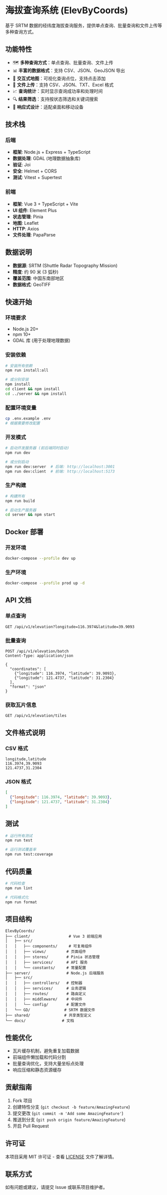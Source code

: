 # 海拔查询系统 (ElevByCoords)

基于 SRTM 数据的经纬度海拔查询服务，提供单点查询、批量查询和文件上传等多种查询方式。

## 功能特性

- 🗺️ **多种查询方式**：单点查询、批量查询、文件上传
- 📊 **丰富的数据格式**：支持 CSV、JSON、GeoJSON 导出
- 🎯 **交互式地图**：可视化查询点位，支持点击添加
- 📁 **文件上传**：支持 CSV、JSON、TXT、Excel 格式
- 📈 **查询统计**：实时显示查询成功率和处理时间
- 🔍 **结果筛选**：支持按状态筛选和关键词搜索
- 📱 **响应式设计**：适配桌面和移动设备

## 技术栈

### 后端
- **框架**: Node.js + Express + TypeScript
- **数据处理**: GDAL (地理数据抽象库)
- **验证**: Joi
- **安全**: Helmet + CORS
- **测试**: Vitest + Supertest

### 前端
- **框架**: Vue 3 + TypeScript + Vite
- **UI 组件**: Element Plus
- **状态管理**: Pinia
- **地图**: Leaflet
- **HTTP**: Axios
- **文件处理**: PapaParse

## 数据说明

- **数据源**: SRTM (Shuttle Radar Topography Mission)
- **精度**: 约 90 米 (3 弧秒)
- **覆盖范围**: 中国东南部地区
- **数据格式**: GeoTIFF

## 快速开始

### 环境要求

- Node.js 20+
- npm 10+
- GDAL 库 (用于处理地理数据)

### 安装依赖

```bash
# 安装所有依赖
npm run install:all

# 或分别安装
npm install
cd client && npm install
cd ../server && npm install
```

### 配置环境变量

```bash
cp .env.example .env
# 根据需要修改配置
```

### 开发模式

```bash
# 启动开发服务器 (前后端同时启动)
npm run dev

# 或分别启动
npm run dev:server  # 后端: http://localhost:3001
npm run dev:client  # 前端: http://localhost:5173
```

### 生产构建

```bash
# 构建所有
npm run build

# 启动生产服务器
cd server && npm start
```

## Docker 部署

### 开发环境

```bash
docker-compose --profile dev up
```

### 生产环境

```bash
docker-compose --profile prod up -d
```

## API 文档

### 单点查询

```http
GET /api/v1/elevation?longitude=116.3974&latitude=39.9093
```

### 批量查询

```http
POST /api/v1/elevation/batch
Content-Type: application/json

{
  "coordinates": [
    {"longitude": 116.3974, "latitude": 39.9093},
    {"longitude": 121.4737, "latitude": 31.2304}
  ],
  "format": "json"
}
```

### 获取瓦片信息

```http
GET /api/v1/elevation/tiles
```

## 文件格式说明

### CSV 格式
```csv
longitude,latitude
116.3974,39.9093
121.4737,31.2304
```

### JSON 格式
```json
[
  {"longitude": 116.3974, "latitude": 39.9093},
  {"longitude": 121.4737, "latitude": 31.2304}
]
```

## 测试

```bash
# 运行所有测试
npm run test

# 运行测试覆盖率
npm run test:coverage
```

## 代码质量

```bash
# 代码检查
npm run lint

# 代码格式化
npm run format
```

## 项目结构

```
ElevByCoords/
├── client/                 # Vue 3 前端应用
│   ├── src/
│   │   ├── components/     # 可复用组件
│   │   ├── views/         # 页面组件
│   │   ├── stores/        # Pinia 状态管理
│   │   ├── services/      # API 服务
│   │   └── constants/     # 常量配置
├── server/                # Node.js 后端服务
│   ├── src/
│   │   ├── controllers/   # 控制器
│   │   ├── services/      # 业务逻辑
│   │   ├── routes/        # 路由定义
│   │   ├── middleware/    # 中间件
│   │   └── config/        # 配置文件
│   └── GD/               # SRTM 数据文件
├── shared/               # 共享类型定义
└── docs/                # 文档
```

## 性能优化

- 瓦片缓存机制，避免重复加载数据
- 前端组件懒加载和代码分割
- 批量查询优化，支持大量坐标点处理
- 响应压缩和静态资源缓存

## 贡献指南

1. Fork 项目
2. 创建特性分支 (`git checkout -b feature/AmazingFeature`)
3. 提交更改 (`git commit -m 'Add some AmazingFeature'`)
4. 推送到分支 (`git push origin feature/AmazingFeature`)
5. 开启 Pull Request

## 许可证

本项目采用 MIT 许可证 - 查看 [LICENSE](LICENSE) 文件了解详情。

## 联系方式

如有问题或建议，请提交 Issue 或联系项目维护者。